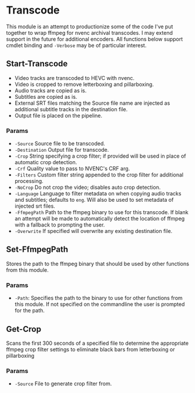 <!--
 Copyright 2022 GearnsC
 
 Licensed under the Apache License, Version 2.0 (the "License");
 you may not use this file except in compliance with the License.
 You may obtain a copy of the License at
 
     http://www.apache.org/licenses/LICENSE-2.0
 
 Unless required by applicable law or agreed to in writing, software
 distributed under the License is distributed on an "AS IS" BASIS,
 WITHOUT WARRANTIES OR CONDITIONS OF ANY KIND, either express or implied.
 See the License for the specific language governing permissions and
 limitations under the License.
-->

# Transcode

This module is an attempt to productionize some of the code I've put together to
wrap ffmpeg for nvenc archival transcodes. I may extend support in the future
for additional encoders. All functions below support cmdlet binding and
`-Verbose` may be of particular interest.

## Start-Transcode

* Video tracks are transcoded to HEVC with nvenc.
* Video is cropped to remove letterboxing and pillarboxing.
* Audio tracks are copied as is.
* Subtitles are copied as is.
* External SRT files matching the Source file name are injected as additional
  subtitle tracks in the destination file.
* Output file is placed on the pipeline.

### Params

* `-Source` Source file to be transcoded.
* `-Destination` Output file for transcode.
* `-Crop` String specifying a crop filter; if provided will be used in place of
  automatic crop detection.
* `-Crf` Quality value to pass to NVENC's CRF arg.
* `-Filters` Custom filter string appended to the crop filter for additional 
  processing.
* `-NoCrop` Do not crop the video; disables auto crop detection.
* `-Language` Language to filter metadata on when copying audio tracks and
  subtitles; defaults to `eng`. Will also be used to set metadata of injected
  srt files.
* `-FfmpegPath` Path to the ffmpeg binary to use for this transcode. If blank an
  attempt will be made to automatically detect the location of ffmpeg with a
  fallback to prompting the user.
* `-Overwrite` If specified will overwrite any existing destination file.

## Set-FfmpegPath

Stores the path to the ffmpeg binary that should be used by other functions from
this module.

### Params

* `-Path`: Specifies the path to the binary to use for other functions from this
module. If not specified on the commandline the user is prompted for the path.

## Get-Crop

Scans the first 300 seconds of a specified file to determine the appropriate
ffmpeg crop filter settings to eliminate black bars from letterboxing or
pillarboxing

### Params

* `-Source` File to generate crop filter from.
